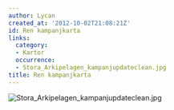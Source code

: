 ```yaml
---
author: Lycan
created_at: '2012-10-02T21:08:21Z'
id: Ren kampanjkarta
links:
  category:
  - Kartor
  occurrence:
  - Stora_Arkipelagen_kampanjupdateclean.jpg
title: Ren kampanjkarta
---
```


![][1]

  [1]: Stora_Arkipelagen_kampanjupdateclean.jpg "Stora_Arkipelagen_kampanjupdateclean.jpg"